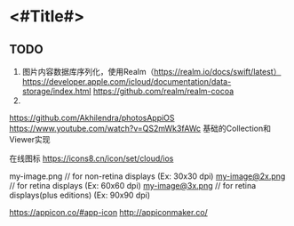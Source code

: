 #  <#Title#>


## TODO
1. 图片内容数据库序列化，使用Realm（https://realm.io/docs/swift/latest）
    https://developer.apple.com/icloud/documentation/data-storage/index.html
    https://github.com/realm/realm-cocoa
2. 


https://github.com/Akhilendra/photosAppiOS
https://www.youtube.com/watch?v=QS2mWk3fAWc
基础的Collection和Viewer实现

在线图标
https://icons8.cn/icon/set/cloud/ios

my-image.png     // for non-retina displays (Ex: 30x30 dpi)
my-image@2x.png  // for retina displays (Ex: 60x60 dpi)
my-image@3x.png  // for retina displays(plus editions) (Ex: 90x90 dpi)


https://appicon.co/#app-icon
http://appiconmaker.co/
